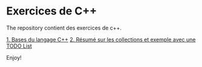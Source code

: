 # Exercices de C++

The repository contient des exercices de c++.

[1. Bases du langage C++](1-bases/README.md)
[2. Résumé sur les collections et exemple avec une TODO List](2-collections/README.md)

Enjoy!
